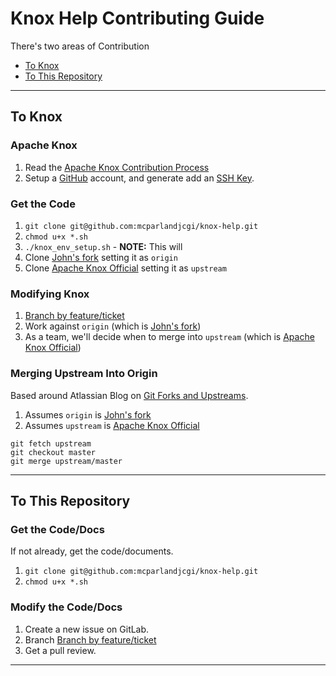 # Knox Help Contributing Guide

There's two areas of Contribution

 * [To Knox](#ToKnox)
 * [To This Repository](#ToThisRepository)

---

## To Knox

### Apache Knox
 1. Read the [Apache Knox Contribution Process](https://cwiki.apache.org/confluence/display/KNOX/Contribution+Process)
 2. Setup a [GitHub](https://github.com) account, and generate add an [SSH Key](https://help.github.com/articles/generating-an-ssh-key/).

### Get the Code
 1. `git clone git@github.com:mcparlandjcgi/knox-help.git`
 2. `chmod u+x *.sh`
 3. `./knox_env_setup.sh` - **NOTE:** This will
   1. Clone [John's fork](https://github.com/mcparlandjcgi/knox) setting it as  `origin`
   2. Clone [Apache Knox Official](git@github.com:apache/knox.git) setting it as `upstream`

### Modifying Knox
 1. [Branch by feature/ticket](https://www.atlassian.com/git/tutorials/comparing-workflows/feature-branch-workflow)
 2. Work against `origin` (which is [John's fork](https://github.com/mcparlandjcgi/knox))
 3. As a team, we'll decide when to merge into `upstream` (which is [Apache Knox Official](git@github.com:apache/knox.git))

### Merging Upstream Into Origin
Based around Atlassian Blog on [Git Forks and Upstreams](http://blogs.atlassian.com/2013/07/git-upstreams-forks/).
 1. Assumes `origin` is [John's fork](https://github.com/mcparlandjcgi/knox)
 1. Assumes `upstream` is [Apache Knox Official](git@github.com:apache/knox.git)
```
git fetch upstream
git checkout master
git merge upstream/master
```

---

## To This Repository

### Get the Code/Docs
If not already, get the code/documents.
1. `git clone git@github.com:mcparlandjcgi/knox-help.git`
2. `chmod u+x *.sh`

### Modify the Code/Docs
 1. Create a new issue on GitLab.
 2. Branch [Branch by feature/ticket](https://www.atlassian.com/git/tutorials/comparing-workflows/feature-branch-workflow)
  3. Get a pull review.

---
